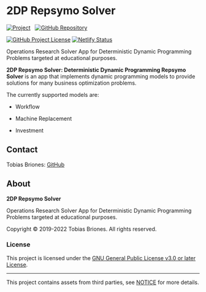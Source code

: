 <!-- Copyright (c) 2019-2022 Tobias Briones. All rights reserved. -->
<!-- SPDX-License-Identifier: GPL-3.0-or-later -->
<!-- This file is part of https://github.com/repsymo/repsymo---mvp -->

# 2DP Repsymo Solver

[![Project](https://raw.githubusercontent.com/repsymo/repsymo---mvp/static/badge.svg)](https://rsm.math.software)
&nbsp;
[![GitHub Repository](https://img.shields.io/static/v1?label=GITHUB&message=REPOSITORY&labelColor=555&color=0277bd&style=for-the-badge&logo=GITHUB)](https://github.com/repsymo/repsymo---mvp)

[![GitHub Project License](https://img.shields.io/github/license/repsymo/repsymo---mvp.svg?style=flat-square)](https://github.com/repsymo/repsymo---mvp/blob/main/LICENSE)
[![Netlify Status](https://api.netlify.com/api/v1/badges/d7e97a65-7a32-48ac-9fbf-e840c28235d8/deploy-status)](https://app.netlify.com/sites/repsymo/deploys)

Operations Research Solver App for Deterministic Dynamic Programming Problems
targeted at educational purposes.

**2DP Repsymo Solver: Deterministic Dynamic Programming Repsymo Solver** is an
app that implements dynamic programming models to provide solutions for many
business optimization problems.

The currently supported models are:

- Workflow

- Machine Replacement

- Investment

## Contact

Tobias Briones: [GitHub](https://github.com/tobiasbriones)

## About

**2DP Repsymo Solver**

Operations Research Solver App for Deterministic Dynamic Programming Problems
targeted at educational purposes.

Copyright © 2019-2022 Tobias Briones. All rights reserved.

### License

This project is licensed under
the [GNU General Public License v3.0 or later License](LICENSE).

---

This project contains assets from third parties, see [NOTICE](NOTICE.md) for 
more details.
